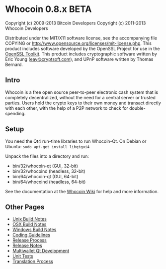 Whocoin 0.8.x BETA
====================

Copyright (c) 2009-2013 Bitcoin Developers
Copyright (c) 2011-2013 Whocoin Developers

Distributed under the MIT/X11 software license, see the accompanying
file COPYING or http://www.opensource.org/licenses/mit-license.php.
This product includes software developed by the OpenSSL Project for use in the [OpenSSL Toolkit](http://www.openssl.org/). This product includes
cryptographic software written by Eric Young ([eay@cryptsoft.com](mailto:eay@cryptsoft.com)), and UPnP software written by Thomas Bernard.


Intro
---------------------
Whocoin is a free open source peer-to-peer electronic cash system that is
completely decentralized, without the need for a central server or trusted
parties.  Users hold the crypto keys to their own money and transact directly
with each other, with the help of a P2P network to check for double-spending.


Setup
---------------------
You need the Qt4 run-time libraries to run Whocoin-Qt. On Debian or Ubuntu:
	`sudo apt-get install libqtgui4`

Unpack the files into a directory and run:

- bin/32/whocoin-qt (GUI, 32-bit)
- bin/32/whocoind (headless, 32-bit)
- bin/64/whocoin-qt (GUI, 64-bit)
- bin/64/whocoind (headless, 64-bit)

See the documentation at the [Whocoin Wiki](http://whocoin.info)
for help and more information.


Other Pages
---------------------
- [Unix Build Notes](build-unix.md)
- [OSX Build Notes](build-osx.md)
- [Windows Build Notes](build-msw.md)
- [Coding Guidelines](coding.md)
- [Release Process](release-process.md)
- [Release Notes](release-notes.md)
- [Multiwallet Qt Development](multiwallet-qt.md)
- [Unit Tests](unit-tests.md)
- [Translation Process](translation_process.md)
